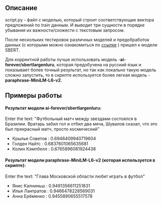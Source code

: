 ## Описание

script.py - файл с моделью, который строит соответствующие вектора предложений по train данным. И выводит три сущности в порядке убывания их важности/схожести с текстовым запросом.

После нескольких тестировок различных моделей и предобработок данных (с которыми можно ознакомиться по [ссылке](https://colab.research.google.com/drive/11K-xTMmT8mXpFfPRehzH-qj6f050oHnF?usp=sharing) ) пришел к модели SBERT.

Для корректной работы лучше использовать модель -**ai-forever/sbertlargenluru**, которая предобучена на русский язык и показывает более точный результат, но так как локально такую модель сложно запустить, то в скрипте используется более легкая модель - **paraphrase-MiniLM-L6-v2**.

## Примеры работы

#### Результат модели **ai-forever/sbertlargenluru**:

Enter the text: "Футбольный матч между звездами состоялся в Бразилии. Вратарь забил гол и отбил два мяча, Шувалов сказал, что это был прекрасный матч, просто космический"
- Крылья Советов : 0.6946409940719604
- Голден Найтс : 0.6837601065635681
- Колин Кэмпбелл : 0.6765896081924438


#### Результат модели **paraphrase-MiniLM-L6-v2** (которая используется в скрипте):

Enter the text: "Глава Московской области любит играть в футбол"
- Янис Калниньш : 0.9491356611251831
- Илья Лантратов : 0.9466478228569031
- Анна Ерёменко : 0.9455890655517578
